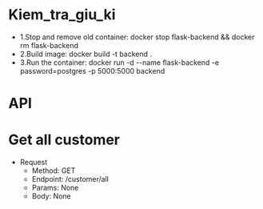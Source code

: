 # Kiem_tra_giu_ki

* 1.Stop and remove old container: docker stop flask-backend && docker rm flask-backend
* 2.Build image: docker build -t backend .
* 3.Run the container: docker run -d --name flask-backend -e password=postgres -p 5000:5000 backend
# API

# Get all customer
* Request
   * Method: GET
   * Endpoint: /customer/all
   * Params: None
   * Body: None
